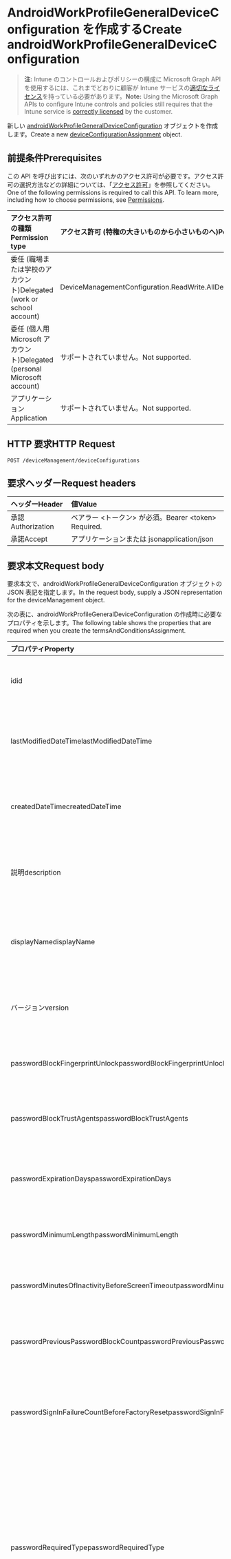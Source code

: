 # <a name="create-androidworkprofilegeneraldeviceconfiguration"></a><span data-ttu-id="6a63e-101">AndroidWorkProfileGeneralDeviceConfiguration を作成する</span><span class="sxs-lookup"><span data-stu-id="6a63e-101">Create androidWorkProfileGeneralDeviceConfiguration</span></span>

> <span data-ttu-id="6a63e-102">**注:** Intune のコントロールおよびポリシーの構成に Microsoft Graph API を使用するには、これまでどおりに顧客が Intune サービスの[適切なライセンス](https://go.microsoft.com/fwlink/?linkid=839381)を持っている必要があります。</span><span class="sxs-lookup"><span data-stu-id="6a63e-102">**Note:** Using the Microsoft Graph APIs to configure Intune controls and policies still requires that the Intune service is [correctly licensed](https://go.microsoft.com/fwlink/?linkid=839381) by the customer.</span></span>

<span data-ttu-id="6a63e-103">新しい [androidWorkProfileGeneralDeviceConfiguration](../resources/intune_deviceconfig_androidworkprofilegeneraldeviceconfiguration.md) オブジェクトを作成します。</span><span class="sxs-lookup"><span data-stu-id="6a63e-103">Create a new [deviceConfigurationAssignment](../resources/intune_deviceconfig_androidworkprofilegeneraldeviceconfiguration.md) object.</span></span>
## <a name="prerequisites"></a><span data-ttu-id="6a63e-104">前提条件</span><span class="sxs-lookup"><span data-stu-id="6a63e-104">Prerequisites</span></span>
<span data-ttu-id="6a63e-p101">この API を呼び出すには、次のいずれかのアクセス許可が必要です。アクセス許可の選択方法などの詳細については、「[アクセス許可](../../../concepts/permissions_reference.md)」を参照してください。</span><span class="sxs-lookup"><span data-stu-id="6a63e-p101">One of the following permissions is required to call this API. To learn more, including how to choose permissions, see [Permissions](../../../concepts/permissions_reference.md).</span></span>

|<span data-ttu-id="6a63e-107">アクセス許可の種類</span><span class="sxs-lookup"><span data-stu-id="6a63e-107">Permission type</span></span>|<span data-ttu-id="6a63e-108">アクセス許可 (特権の大きいものから小さいものへ)</span><span class="sxs-lookup"><span data-stu-id="6a63e-108">Permissions (from most to least privileged)</span></span>|
|:---|:---|
|<span data-ttu-id="6a63e-109">委任 (職場または学校のアカウント)</span><span class="sxs-lookup"><span data-stu-id="6a63e-109">Delegated (work or school account)</span></span>|<span data-ttu-id="6a63e-110">DeviceManagementConfiguration.ReadWrite.All</span><span class="sxs-lookup"><span data-stu-id="6a63e-110">DeviceManagementConfiguration.ReadWrite.All</span></span>|
|<span data-ttu-id="6a63e-111">委任 (個人用 Microsoft アカウント)</span><span class="sxs-lookup"><span data-stu-id="6a63e-111">Delegated (personal Microsoft account)</span></span>|<span data-ttu-id="6a63e-112">サポートされていません。</span><span class="sxs-lookup"><span data-stu-id="6a63e-112">Not supported.</span></span>|
|<span data-ttu-id="6a63e-113">アプリケーション</span><span class="sxs-lookup"><span data-stu-id="6a63e-113">Application</span></span>|<span data-ttu-id="6a63e-114">サポートされていません。</span><span class="sxs-lookup"><span data-stu-id="6a63e-114">Not supported.</span></span>|

## <a name="http-request"></a><span data-ttu-id="6a63e-115">HTTP 要求</span><span class="sxs-lookup"><span data-stu-id="6a63e-115">HTTP Request</span></span>
<!-- {
  "blockType": "ignored"
}
-->
``` http
POST /deviceManagement/deviceConfigurations
```

## <a name="request-headers"></a><span data-ttu-id="6a63e-116">要求ヘッダー</span><span class="sxs-lookup"><span data-stu-id="6a63e-116">Request headers</span></span>
|<span data-ttu-id="6a63e-117">ヘッダー</span><span class="sxs-lookup"><span data-stu-id="6a63e-117">Header</span></span>|<span data-ttu-id="6a63e-118">値</span><span class="sxs-lookup"><span data-stu-id="6a63e-118">Value</span></span>|
|:---|:---|
|<span data-ttu-id="6a63e-119">承認</span><span class="sxs-lookup"><span data-stu-id="6a63e-119">Authorization</span></span>|<span data-ttu-id="6a63e-120">ベアラー &lt;トークン&gt; が必須。</span><span class="sxs-lookup"><span data-stu-id="6a63e-120">Bearer &lt;token&gt; Required.</span></span>|
|<span data-ttu-id="6a63e-121">承諾</span><span class="sxs-lookup"><span data-stu-id="6a63e-121">Accept</span></span>|<span data-ttu-id="6a63e-122">アプリケーションまたは json</span><span class="sxs-lookup"><span data-stu-id="6a63e-122">application/json</span></span>|

## <a name="request-body"></a><span data-ttu-id="6a63e-123">要求本文</span><span class="sxs-lookup"><span data-stu-id="6a63e-123">Request body</span></span>
<span data-ttu-id="6a63e-124">要求本文で、androidWorkProfileGeneralDeviceConfiguration オブジェクトの JSON 表記を指定します。</span><span class="sxs-lookup"><span data-stu-id="6a63e-124">In the request body, supply a JSON representation for the deviceManagement object.</span></span>

<span data-ttu-id="6a63e-125">次の表に、androidWorkProfileGeneralDeviceConfiguration の作成時に必要なプロパティを示します。</span><span class="sxs-lookup"><span data-stu-id="6a63e-125">The following table shows the properties that are required when you create the termsAndConditionsAssignment.</span></span>

|<span data-ttu-id="6a63e-126">プロパティ</span><span class="sxs-lookup"><span data-stu-id="6a63e-126">Property</span></span>|<span data-ttu-id="6a63e-127">型</span><span class="sxs-lookup"><span data-stu-id="6a63e-127">Type</span></span>|<span data-ttu-id="6a63e-128">説明</span><span class="sxs-lookup"><span data-stu-id="6a63e-128">Description</span></span>|
|:---|:---|:---|
|<span data-ttu-id="6a63e-129">id</span><span class="sxs-lookup"><span data-stu-id="6a63e-129">id</span></span>|<span data-ttu-id="6a63e-130">文字列</span><span class="sxs-lookup"><span data-stu-id="6a63e-130">String</span></span>|<span data-ttu-id="6a63e-131">エンティティのキー。</span><span class="sxs-lookup"><span data-stu-id="6a63e-131">Key of the entity.</span></span> <span data-ttu-id="6a63e-132">[deviceConfiguration](../resources/intune_deviceconfig_deviceconfiguration.md) から継承します</span><span class="sxs-lookup"><span data-stu-id="6a63e-132">Inherited from [deviceConfiguration](../resources/intune_deviceconfig_deviceconfiguration.md)</span></span>|
|<span data-ttu-id="6a63e-133">lastModifiedDateTime</span><span class="sxs-lookup"><span data-stu-id="6a63e-133">lastModifiedDateTime</span></span>|<span data-ttu-id="6a63e-134">DateTimeOffset</span><span class="sxs-lookup"><span data-stu-id="6a63e-134">DateTimeOffset</span></span>|<span data-ttu-id="6a63e-135">オブジェクトが最後に変更された DateTime。</span><span class="sxs-lookup"><span data-stu-id="6a63e-135">DateTime the object was last modified.</span></span> <span data-ttu-id="6a63e-136">[deviceConfiguration](../resources/intune_deviceconfig_deviceconfiguration.md) から継承します</span><span class="sxs-lookup"><span data-stu-id="6a63e-136">Inherited from [deviceConfiguration](../resources/intune_deviceconfig_deviceconfiguration.md)</span></span>|
|<span data-ttu-id="6a63e-137">createdDateTime</span><span class="sxs-lookup"><span data-stu-id="6a63e-137">createdDateTime</span></span>|<span data-ttu-id="6a63e-138">DateTimeOffset</span><span class="sxs-lookup"><span data-stu-id="6a63e-138">DateTimeOffset</span></span>|<span data-ttu-id="6a63e-139">オブジェクトが作成された DateTime。</span><span class="sxs-lookup"><span data-stu-id="6a63e-139">DateTime the object was created.</span></span> <span data-ttu-id="6a63e-140">[deviceConfiguration](../resources/intune_deviceconfig_deviceconfiguration.md) から継承します</span><span class="sxs-lookup"><span data-stu-id="6a63e-140">Inherited from [deviceConfiguration](../resources/intune_deviceconfig_deviceconfiguration.md)</span></span>|
|<span data-ttu-id="6a63e-141">説明</span><span class="sxs-lookup"><span data-stu-id="6a63e-141">description</span></span>|<span data-ttu-id="6a63e-142">文字列</span><span class="sxs-lookup"><span data-stu-id="6a63e-142">String</span></span>|<span data-ttu-id="6a63e-143">デバイス構成について管理者が提供した説明。</span><span class="sxs-lookup"><span data-stu-id="6a63e-143">Admin provided description of the Device Configuration.</span></span> <span data-ttu-id="6a63e-144">[deviceConfiguration](../resources/intune_deviceconfig_deviceconfiguration.md) から継承します</span><span class="sxs-lookup"><span data-stu-id="6a63e-144">Inherited from [deviceConfiguration](../resources/intune_deviceconfig_deviceconfiguration.md)</span></span>|
|<span data-ttu-id="6a63e-145">displayName</span><span class="sxs-lookup"><span data-stu-id="6a63e-145">displayName</span></span>|<span data-ttu-id="6a63e-146">文字列</span><span class="sxs-lookup"><span data-stu-id="6a63e-146">String</span></span>|<span data-ttu-id="6a63e-147">デバイス構成について管理者が指定した名前。</span><span class="sxs-lookup"><span data-stu-id="6a63e-147">Admin provided name of the device configuration.</span></span> <span data-ttu-id="6a63e-148">[deviceConfiguration](../resources/intune_deviceconfig_deviceconfiguration.md) から継承します</span><span class="sxs-lookup"><span data-stu-id="6a63e-148">Inherited from [deviceConfiguration](../resources/intune_deviceconfig_deviceconfiguration.md)</span></span>|
|<span data-ttu-id="6a63e-149">バージョン</span><span class="sxs-lookup"><span data-stu-id="6a63e-149">version</span></span>|<span data-ttu-id="6a63e-150">Int32</span><span class="sxs-lookup"><span data-stu-id="6a63e-150">Int32</span></span>|<span data-ttu-id="6a63e-151">デバイス構成のバージョン。</span><span class="sxs-lookup"><span data-stu-id="6a63e-151">Version of the device configuration.</span></span> <span data-ttu-id="6a63e-152">[deviceConfiguration](../resources/intune_deviceconfig_deviceconfiguration.md) から継承します</span><span class="sxs-lookup"><span data-stu-id="6a63e-152">Inherited from [deviceConfiguration](../resources/intune_deviceconfig_deviceconfiguration.md)</span></span>|
|<span data-ttu-id="6a63e-153">passwordBlockFingerprintUnlock</span><span class="sxs-lookup"><span data-stu-id="6a63e-153">passwordBlockFingerprintUnlock</span></span>|<span data-ttu-id="6a63e-154">ブール値</span><span class="sxs-lookup"><span data-stu-id="6a63e-154">Boolean</span></span>|<span data-ttu-id="6a63e-155">指紋によるロック解除を禁止するかどうかを示します。</span><span class="sxs-lookup"><span data-stu-id="6a63e-155">Indicates whether or not to block fingerprint unlock.</span></span>|
|<span data-ttu-id="6a63e-156">passwordBlockTrustAgents</span><span class="sxs-lookup"><span data-stu-id="6a63e-156">passwordBlockTrustAgents</span></span>|<span data-ttu-id="6a63e-157">ブール値</span><span class="sxs-lookup"><span data-stu-id="6a63e-157">Boolean</span></span>|<span data-ttu-id="6a63e-158">Smart Lock や他の信頼エージェントをブロックするかどうかを示します。</span><span class="sxs-lookup"><span data-stu-id="6a63e-158">Indicates whether or not to block Smart Lock and other trust agents.</span></span>|
|<span data-ttu-id="6a63e-159">passwordExpirationDays</span><span class="sxs-lookup"><span data-stu-id="6a63e-159">passwordExpirationDays</span></span>|<span data-ttu-id="6a63e-160">Int32</span><span class="sxs-lookup"><span data-stu-id="6a63e-160">Int32</span></span>|<span data-ttu-id="6a63e-161">パスワードの有効期限が切れるまでの日数。</span><span class="sxs-lookup"><span data-stu-id="6a63e-161">Number of days before the password expires.</span></span> <span data-ttu-id="6a63e-162">有効な値は 1 から 365 までです</span><span class="sxs-lookup"><span data-stu-id="6a63e-162">Valid values 1 to 365</span></span>|
|<span data-ttu-id="6a63e-163">passwordMinimumLength</span><span class="sxs-lookup"><span data-stu-id="6a63e-163">passwordMinimumLength</span></span>|<span data-ttu-id="6a63e-164">Int32</span><span class="sxs-lookup"><span data-stu-id="6a63e-164">Int32</span></span>|<span data-ttu-id="6a63e-165">パスワードの最小の長さ。</span><span class="sxs-lookup"><span data-stu-id="6a63e-165">Minimum length of passwords.</span></span> <span data-ttu-id="6a63e-166">有効な値は 4 から 16 までです</span><span class="sxs-lookup"><span data-stu-id="6a63e-166">Valid values 4 to 16</span></span>|
|<span data-ttu-id="6a63e-167">passwordMinutesOfInactivityBeforeScreenTimeout</span><span class="sxs-lookup"><span data-stu-id="6a63e-167">passwordMinutesOfInactivityBeforeScreenTimeout</span></span>|<span data-ttu-id="6a63e-168">Int32</span><span class="sxs-lookup"><span data-stu-id="6a63e-168">Int32</span></span>|<span data-ttu-id="6a63e-169">画面がタイムアウトになるまでの非アクティブ時間 (分)。</span><span class="sxs-lookup"><span data-stu-id="6a63e-169">Minutes of inactivity before the screen times out.</span></span>|
|<span data-ttu-id="6a63e-170">passwordPreviousPasswordBlockCount</span><span class="sxs-lookup"><span data-stu-id="6a63e-170">passwordPreviousPasswordBlockCount</span></span>|<span data-ttu-id="6a63e-171">Int32</span><span class="sxs-lookup"><span data-stu-id="6a63e-171">Int32</span></span>|<span data-ttu-id="6a63e-172">ブロックする、以前のパスワードの数。</span><span class="sxs-lookup"><span data-stu-id="6a63e-172">Number of previous passwords to block.</span></span> <span data-ttu-id="6a63e-173">有効な値は 0 から 24 までです</span><span class="sxs-lookup"><span data-stu-id="6a63e-173">Valid values 0 to 24</span></span>|
|<span data-ttu-id="6a63e-174">passwordSignInFailureCountBeforeFactoryReset</span><span class="sxs-lookup"><span data-stu-id="6a63e-174">passwordSignInFailureCountBeforeFactoryReset</span></span>|<span data-ttu-id="6a63e-175">Int32</span><span class="sxs-lookup"><span data-stu-id="6a63e-175">Int32</span></span>|<span data-ttu-id="6a63e-176">出荷時の設定にリセットされるまでの、失敗が許可されるサインインの回数。</span><span class="sxs-lookup"><span data-stu-id="6a63e-176">Number of sign in failures allowed before factory reset.</span></span> <span data-ttu-id="6a63e-177">有効な値は 4 から 11 までです</span><span class="sxs-lookup"><span data-stu-id="6a63e-177">Valid values 4 to 11</span></span>|
|<span data-ttu-id="6a63e-178">passwordRequiredType</span><span class="sxs-lookup"><span data-stu-id="6a63e-178">passwordRequiredType</span></span>|[<span data-ttu-id="6a63e-179">androidWorkProfileRequiredPasswordType</span><span class="sxs-lookup"><span data-stu-id="6a63e-179">androidWorkProfileRequiredPasswordType</span></span>](../resources/intune_deviceconfig_androidworkprofilerequiredpasswordtype.md)|<span data-ttu-id="6a63e-180">必要なパスワードの種類。</span><span class="sxs-lookup"><span data-stu-id="6a63e-180">Type of password that is required.</span></span> <span data-ttu-id="6a63e-181">可能な値は、`deviceDefault`、`lowSecurityBiometric`、`required`、`atLeastNumeric`、`numericComplex`、`atLeastAlphabetic`、`atLeastAlphanumeric`、`alphanumericWithSymbols` です。</span><span class="sxs-lookup"><span data-stu-id="6a63e-181">Possible values are: `deviceDefault`, `lowSecurityBiometric`, `required`, `atLeastNumeric`, `numericComplex`, `atLeastAlphabetic`, `atLeastAlphanumeric`, `alphanumericWithSymbols`.</span></span>|
|<span data-ttu-id="6a63e-182">workProfileDataSharingType</span><span class="sxs-lookup"><span data-stu-id="6a63e-182">workProfileDataSharingType</span></span>|[<span data-ttu-id="6a63e-183">androidWorkProfileCrossProfileDataSharingType</span><span class="sxs-lookup"><span data-stu-id="6a63e-183">androidWorkProfileCrossProfileDataSharingType</span></span>](../resources/intune_deviceconfig_androidworkprofilecrossprofiledatasharingtype.md)|<span data-ttu-id="6a63e-184">許可される共有するデータの種類。</span><span class="sxs-lookup"><span data-stu-id="6a63e-184">Type of data sharing that is allowed.</span></span> <span data-ttu-id="6a63e-185">可能な値は、`deviceDefault`、`preventAny`、`allowPersonalToWork`、`noRestrictions` です。</span><span class="sxs-lookup"><span data-stu-id="6a63e-185">Possible values are: `deviceDefault`, `preventAny`, `allowPersonalToWork`, `noRestrictions`.</span></span>|
|<span data-ttu-id="6a63e-186">workProfileBlockNotificationsWhileDeviceLocked</span><span class="sxs-lookup"><span data-stu-id="6a63e-186">workProfileBlockNotificationsWhileDeviceLocked</span></span>|<span data-ttu-id="6a63e-187">ブール型</span><span class="sxs-lookup"><span data-stu-id="6a63e-187">Boolean</span></span>|<span data-ttu-id="6a63e-188">デバイスがロックされているときに通知をブロックするかどうかを示します。</span><span class="sxs-lookup"><span data-stu-id="6a63e-188">Indicates whether or not to block notifications while device locked.</span></span>|
|<span data-ttu-id="6a63e-189">workProfileBlockAddingAccounts</span><span class="sxs-lookup"><span data-stu-id="6a63e-189">workProfileBlockAddingAccounts</span></span>|<span data-ttu-id="6a63e-190">ブール型</span><span class="sxs-lookup"><span data-stu-id="6a63e-190">Boolean</span></span>|<span data-ttu-id="6a63e-191">ユーザーが作業プロファイル内のアカウントを追加/削除できないようにブロックします。</span><span class="sxs-lookup"><span data-stu-id="6a63e-191">Block users from adding/removing accounts in work profile.</span></span>|
|<span data-ttu-id="6a63e-192">workProfileBluetoothEnableContactSharing</span><span class="sxs-lookup"><span data-stu-id="6a63e-192">workProfileBluetoothEnableContactSharing</span></span>|<span data-ttu-id="6a63e-193">ブール型</span><span class="sxs-lookup"><span data-stu-id="6a63e-193">Boolean</span></span>|<span data-ttu-id="6a63e-194">企業の連絡先にアクセスするための bluetooth デバイスを許可します。</span><span class="sxs-lookup"><span data-stu-id="6a63e-194">Allow bluetooth devices to access enterprise contacts.</span></span>|
|<span data-ttu-id="6a63e-195">workProfileBlockScreenCapture</span><span class="sxs-lookup"><span data-stu-id="6a63e-195">workProfileBlockScreenCapture</span></span>|<span data-ttu-id="6a63e-196">ブール型</span><span class="sxs-lookup"><span data-stu-id="6a63e-196">Boolean</span></span>|<span data-ttu-id="6a63e-197">作業プロファイルで、画面キャプチャをブロックします。</span><span class="sxs-lookup"><span data-stu-id="6a63e-197">Block screen capture in work profile.</span></span>|
|<span data-ttu-id="6a63e-198">workProfileBlockCrossProfileCallerId</span><span class="sxs-lookup"><span data-stu-id="6a63e-198">workProfileBlockCrossProfileCallerId</span></span>|<span data-ttu-id="6a63e-199">ブール型</span><span class="sxs-lookup"><span data-stu-id="6a63e-199">Boolean</span></span>|<span data-ttu-id="6a63e-200">個人プロフィールに作業プロファイルの呼び出し元 ID が表示されないようにします。</span><span class="sxs-lookup"><span data-stu-id="6a63e-200">Block display work profile caller ID in personal profile.</span></span>|
|<span data-ttu-id="6a63e-201">workProfileBlockCamera</span><span class="sxs-lookup"><span data-stu-id="6a63e-201">workProfileBlockCamera</span></span>|<span data-ttu-id="6a63e-202">ブール型</span><span class="sxs-lookup"><span data-stu-id="6a63e-202">Boolean</span></span>|<span data-ttu-id="6a63e-203">作業プロファイルのカメラをブロックします。</span><span class="sxs-lookup"><span data-stu-id="6a63e-203">Block work profile camera.</span></span>|
|<span data-ttu-id="6a63e-204">workProfileBlockCrossProfileContactsSearch</span><span class="sxs-lookup"><span data-stu-id="6a63e-204">workProfileBlockCrossProfileContactsSearch</span></span>|<span data-ttu-id="6a63e-205">ブール型</span><span class="sxs-lookup"><span data-stu-id="6a63e-205">Boolean</span></span>|<span data-ttu-id="6a63e-206">個人プロフィールで利用可能な作業プロファイルの連絡先をブロックします。</span><span class="sxs-lookup"><span data-stu-id="6a63e-206">Block work profile contacts availability in personal profile.</span></span>|
|<span data-ttu-id="6a63e-207">workProfileBlockCrossProfileCopyPaste</span><span class="sxs-lookup"><span data-stu-id="6a63e-207">workProfileBlockCrossProfileCopyPaste</span></span>|<span data-ttu-id="6a63e-208">ブール型</span><span class="sxs-lookup"><span data-stu-id="6a63e-208">Boolean</span></span>|<span data-ttu-id="6a63e-209">ブール値は、クロス プロファイルのコピー/貼り付けが許可されていない設定を有効にする場合を示します。</span><span class="sxs-lookup"><span data-stu-id="6a63e-209">Boolean that indicates if the setting disallow cross profile copy/paste is enabled.</span></span>|
|<span data-ttu-id="6a63e-210">workProfileDefaultAppPermissionPolicy</span><span class="sxs-lookup"><span data-stu-id="6a63e-210">workProfileDefaultAppPermissionPolicy</span></span>|[<span data-ttu-id="6a63e-211">androidWorkProfileDefaultAppPermissionPolicyType</span><span class="sxs-lookup"><span data-stu-id="6a63e-211">androidWorkProfileDefaultAppPermissionPolicyType</span></span>](../resources/intune_deviceconfig_androidworkprofiledefaultapppermissionpolicytype.md)|<span data-ttu-id="6a63e-212">必要なパスワードの種類。</span><span class="sxs-lookup"><span data-stu-id="6a63e-212">Type of password that is required.</span></span> <span data-ttu-id="6a63e-213">可能な値は、`deviceDefault`、`prompt`、`autoGrant`、`autoDeny` です。</span><span class="sxs-lookup"><span data-stu-id="6a63e-213">Possible values are: `deviceDefault`, `prompt`, `autoGrant`, `autoDeny`.</span></span>|
|<span data-ttu-id="6a63e-214">workProfilePasswordBlockFingerprintUnlock</span><span class="sxs-lookup"><span data-stu-id="6a63e-214">workProfilePasswordBlockFingerprintUnlock</span></span>|<span data-ttu-id="6a63e-215">ブール型</span><span class="sxs-lookup"><span data-stu-id="6a63e-215">Boolean</span></span>|<span data-ttu-id="6a63e-216">作業プロファイルを指紋でロック解除するのを禁止するかどうかを示します。</span><span class="sxs-lookup"><span data-stu-id="6a63e-216">Indicates whether or not to block fingerprint unlock.</span></span>|
|<span data-ttu-id="6a63e-217">workProfilePasswordBlockTrustAgents</span><span class="sxs-lookup"><span data-stu-id="6a63e-217">workProfilePasswordBlockTrustAgents</span></span>|<span data-ttu-id="6a63e-218">ブール型</span><span class="sxs-lookup"><span data-stu-id="6a63e-218">Boolean</span></span>|<span data-ttu-id="6a63e-219">作業プロファイルでスマートロックや他の信頼エージェントをブロックするかどうかを示します。</span><span class="sxs-lookup"><span data-stu-id="6a63e-219">Indicates whether or not to block Smart Lock and other trust agents.</span></span>|
|<span data-ttu-id="6a63e-220">workProfilePasswordExpirationDays</span><span class="sxs-lookup"><span data-stu-id="6a63e-220">workProfilePasswordExpirationDays</span></span>|<span data-ttu-id="6a63e-221">Int32</span><span class="sxs-lookup"><span data-stu-id="6a63e-221">Int32</span></span>|<span data-ttu-id="6a63e-222">作業プロファイルのパスワードの有効期限が切れるまでの日数。</span><span class="sxs-lookup"><span data-stu-id="6a63e-222">Number of days before the password expires.</span></span> <span data-ttu-id="6a63e-223">有効な値は 1 から 365 までです</span><span class="sxs-lookup"><span data-stu-id="6a63e-223">Valid values 1 to 365</span></span>|
|<span data-ttu-id="6a63e-224">workProfilePasswordMinimumLength</span><span class="sxs-lookup"><span data-stu-id="6a63e-224">workProfilePasswordMinimumLength</span></span>|<span data-ttu-id="6a63e-225">Int32</span><span class="sxs-lookup"><span data-stu-id="6a63e-225">Int32</span></span>|<span data-ttu-id="6a63e-226">作業プロファイル パスワードの最小長。</span><span class="sxs-lookup"><span data-stu-id="6a63e-226">Minimum length of work profile password.</span></span> <span data-ttu-id="6a63e-227">有効な値は 4 から 16 までです</span><span class="sxs-lookup"><span data-stu-id="6a63e-227">Valid values 4 to 16</span></span>|
|<span data-ttu-id="6a63e-228">workProfilePasswordMinNumericCharacters</span><span class="sxs-lookup"><span data-stu-id="6a63e-228">workProfilePasswordMinNumericCharacters</span></span>|<span data-ttu-id="6a63e-229">Int32</span><span class="sxs-lookup"><span data-stu-id="6a63e-229">Int32</span></span>|<span data-ttu-id="6a63e-230">作業プロファイル パスワードに必要な数字の最小数です。</span><span class="sxs-lookup"><span data-stu-id="6a63e-230">Minimum # of numeric characters required in work profile password.</span></span> <span data-ttu-id="6a63e-231">有効な値は 1 から 10 までです</span><span class="sxs-lookup"><span data-stu-id="6a63e-231">Valid values 1 to 65535</span></span>|
|<span data-ttu-id="6a63e-232">workProfilePasswordMinNonLetterCharacters</span><span class="sxs-lookup"><span data-stu-id="6a63e-232">workProfilePasswordMinNonLetterCharacters</span></span>|<span data-ttu-id="6a63e-233">Int32</span><span class="sxs-lookup"><span data-stu-id="6a63e-233">Int32</span></span>|<span data-ttu-id="6a63e-234">作業プロファイルのパスワードに必要なアルファベット以外の文字数の最小値です。</span><span class="sxs-lookup"><span data-stu-id="6a63e-234">Minimum # of non-letter characters required in work profile password.</span></span> <span data-ttu-id="6a63e-235">有効な値は 1 から 10 までです</span><span class="sxs-lookup"><span data-stu-id="6a63e-235">Valid values 1 to 65535</span></span>|
|<span data-ttu-id="6a63e-236">workProfilePasswordMinLetterCharacters</span><span class="sxs-lookup"><span data-stu-id="6a63e-236">workProfilePasswordMinLetterCharacters</span></span>|<span data-ttu-id="6a63e-237">Int32</span><span class="sxs-lookup"><span data-stu-id="6a63e-237">Int32</span></span>|<span data-ttu-id="6a63e-238">作業プロファイルのパスワードに必要な文字数の最小値です。</span><span class="sxs-lookup"><span data-stu-id="6a63e-238">Minimum # of letter characters required in work profile password.</span></span> <span data-ttu-id="6a63e-239">有効な値は 1 から 10 までです</span><span class="sxs-lookup"><span data-stu-id="6a63e-239">Valid values 1 to 65535</span></span>|
|<span data-ttu-id="6a63e-240">workProfilePasswordMinLowerCaseCharacters</span><span class="sxs-lookup"><span data-stu-id="6a63e-240">workProfilePasswordMinLowerCaseCharacters</span></span>|<span data-ttu-id="6a63e-241">Int32</span><span class="sxs-lookup"><span data-stu-id="6a63e-241">Int32</span></span>|<span data-ttu-id="6a63e-242">作業プロファイルのパスワードに必要な小文字の文字数の最小値です。</span><span class="sxs-lookup"><span data-stu-id="6a63e-242">Minimum # of lower-case characters required in work profile password.</span></span> <span data-ttu-id="6a63e-243">有効な値は 1 から 10 までです</span><span class="sxs-lookup"><span data-stu-id="6a63e-243">Valid values 1 to 65535</span></span>|
|<span data-ttu-id="6a63e-244">workProfilePasswordMinUpperCaseCharacters</span><span class="sxs-lookup"><span data-stu-id="6a63e-244">workProfilePasswordMinUpperCaseCharacters</span></span>|<span data-ttu-id="6a63e-245">Int32</span><span class="sxs-lookup"><span data-stu-id="6a63e-245">Int32</span></span>|<span data-ttu-id="6a63e-246">作業プロファイルのパスワードに必要な大文字の文字数の最小値です。</span><span class="sxs-lookup"><span data-stu-id="6a63e-246">Minimum # of upper-case characters required in work profile password.</span></span> <span data-ttu-id="6a63e-247">有効な値は 1 から 10 までです</span><span class="sxs-lookup"><span data-stu-id="6a63e-247">Valid values 1 to 65535</span></span>|
|<span data-ttu-id="6a63e-248">workProfilePasswordMinSymbolCharacters</span><span class="sxs-lookup"><span data-stu-id="6a63e-248">workProfilePasswordMinSymbolCharacters</span></span>|<span data-ttu-id="6a63e-249">Int32</span><span class="sxs-lookup"><span data-stu-id="6a63e-249">Int32</span></span>|<span data-ttu-id="6a63e-250">プロファイル パスワードの作業で必要なシンボル数の最小値です。</span><span class="sxs-lookup"><span data-stu-id="6a63e-250">Minimum # of symbols required in work profile password.</span></span> <span data-ttu-id="6a63e-251">有効な値は 1 から 10 までです</span><span class="sxs-lookup"><span data-stu-id="6a63e-251">Valid values 1 to 65535</span></span>|
|<span data-ttu-id="6a63e-252">workProfilePasswordMinutesOfInactivityBeforeScreenTimeout</span><span class="sxs-lookup"><span data-stu-id="6a63e-252">workProfilePasswordMinutesOfInactivityBeforeScreenTimeout</span></span>|<span data-ttu-id="6a63e-253">Int32</span><span class="sxs-lookup"><span data-stu-id="6a63e-253">Int32</span></span>|<span data-ttu-id="6a63e-254">画面がタイムアウトになるまでの非アクティブ時間 (分)。</span><span class="sxs-lookup"><span data-stu-id="6a63e-254">Minutes of inactivity before the screen times out.</span></span>|
|<span data-ttu-id="6a63e-255">workProfilePasswordPreviousPasswordBlockCount</span><span class="sxs-lookup"><span data-stu-id="6a63e-255">workProfilePasswordPreviousPasswordBlockCount</span></span>|<span data-ttu-id="6a63e-256">Int32</span><span class="sxs-lookup"><span data-stu-id="6a63e-256">Int32</span></span>|<span data-ttu-id="6a63e-257">ブロックする、以前の作業プロファイルパスワードの数。</span><span class="sxs-lookup"><span data-stu-id="6a63e-257">Number of previous passwords to block.</span></span> <span data-ttu-id="6a63e-258">有効な値は 0 から 24 までです</span><span class="sxs-lookup"><span data-stu-id="6a63e-258">Valid values 0 to 24</span></span>|
|<span data-ttu-id="6a63e-259">workProfilePasswordSignInFailureCountBeforeFactoryReset</span><span class="sxs-lookup"><span data-stu-id="6a63e-259">workProfilePasswordSignInFailureCountBeforeFactoryReset</span></span>|<span data-ttu-id="6a63e-260">Int32</span><span class="sxs-lookup"><span data-stu-id="6a63e-260">Int32</span></span>|<span data-ttu-id="6a63e-261">作業プロファイルが削除され、すべての企業データが削除されるまでに許容されるサインインエラー数です。</span><span class="sxs-lookup"><span data-stu-id="6a63e-261">Number of sign in failures allowed before work profile is removed and all corporate data deleted.</span></span> <span data-ttu-id="6a63e-262">有効な値は 4 から 11 までです</span><span class="sxs-lookup"><span data-stu-id="6a63e-262">Valid values 4 to 11</span></span>|
|<span data-ttu-id="6a63e-263">workProfilePasswordRequiredType</span><span class="sxs-lookup"><span data-stu-id="6a63e-263">workProfilePasswordRequiredType</span></span>|[<span data-ttu-id="6a63e-264">androidWorkProfileRequiredPasswordType</span><span class="sxs-lookup"><span data-stu-id="6a63e-264">androidWorkProfileRequiredPasswordType</span></span>](../resources/intune_deviceconfig_androidworkprofilerequiredpasswordtype.md)|<span data-ttu-id="6a63e-265">必要な作業プロファイル パスワードの種類です。</span><span class="sxs-lookup"><span data-stu-id="6a63e-265">Type of password that is required.</span></span> <span data-ttu-id="6a63e-266">可能な値は、`deviceDefault`、`lowSecurityBiometric`、`required`、`atLeastNumeric`、`numericComplex`、`atLeastAlphabetic`、`atLeastAlphanumeric`、`alphanumericWithSymbols` です。</span><span class="sxs-lookup"><span data-stu-id="6a63e-266">Possible values are: `deviceDefault`, `lowSecurityBiometric`, `required`, `atLeastNumeric`, `numericComplex`, `atLeastAlphabetic`, `atLeastAlphanumeric`, `alphanumericWithSymbols`.</span></span>|
|<span data-ttu-id="6a63e-267">workProfileRequirePassword</span><span class="sxs-lookup"><span data-stu-id="6a63e-267">workProfileRequirePassword</span></span>|<span data-ttu-id="6a63e-268">ブール型</span><span class="sxs-lookup"><span data-stu-id="6a63e-268">Boolean</span></span>|<span data-ttu-id="6a63e-269">作業プロファイルにパスワードが必要かどうか</span><span class="sxs-lookup"><span data-stu-id="6a63e-269">Password is required or not for work profile</span></span>|
|<span data-ttu-id="6a63e-270">securityRequireVerifyApps</span><span class="sxs-lookup"><span data-stu-id="6a63e-270">securityRequireVerifyApps</span></span>|<span data-ttu-id="6a63e-271">ブール値</span><span class="sxs-lookup"><span data-stu-id="6a63e-271">Boolean</span></span>|<span data-ttu-id="6a63e-272">Android の検証アプリ機能をオンにするよう要求します。</span><span class="sxs-lookup"><span data-stu-id="6a63e-272">Require the Android Verify apps feature is turned on.</span></span>|



## <a name="response"></a><span data-ttu-id="6a63e-273">応答</span><span class="sxs-lookup"><span data-stu-id="6a63e-273">Response</span></span>
<span data-ttu-id="6a63e-274">成功した場合、このメソッドは `201 Created` 応答コードと、応答本文で [androidWorkProfileGeneralDeviceConfiguration](../resources/intune_deviceconfig_androidworkprofilegeneraldeviceconfiguration.md) オブジェクトを返します。</span><span class="sxs-lookup"><span data-stu-id="6a63e-274">If successful, this method returns a `201 Created` response code and a [mobileThreatDefenseConnector](../resources/intune_deviceconfig_androidworkprofilegeneraldeviceconfiguration.md) object in the response body.</span></span>

## <a name="example"></a><span data-ttu-id="6a63e-275">例</span><span class="sxs-lookup"><span data-stu-id="6a63e-275">Example</span></span>
### <a name="request"></a><span data-ttu-id="6a63e-276">要求</span><span class="sxs-lookup"><span data-stu-id="6a63e-276">Request</span></span>
<span data-ttu-id="6a63e-277">以下は、要求の例です。</span><span class="sxs-lookup"><span data-stu-id="6a63e-277">Here is an example of the request.</span></span>
``` http
POST https://graph.microsoft.com/v1.0/deviceManagement/deviceConfigurations
Content-type: application/json
Content-length: 1895

{
  "@odata.type": "#microsoft.graph.androidWorkProfileGeneralDeviceConfiguration",
  "lastModifiedDateTime": "2017-01-01T00:00:35.1329464-08:00",
  "description": "Description value",
  "displayName": "Display Name value",
  "version": 7,
  "passwordBlockFingerprintUnlock": true,
  "passwordBlockTrustAgents": true,
  "passwordExpirationDays": 6,
  "passwordMinimumLength": 5,
  "passwordMinutesOfInactivityBeforeScreenTimeout": 14,
  "passwordPreviousPasswordBlockCount": 2,
  "passwordSignInFailureCountBeforeFactoryReset": 12,
  "passwordRequiredType": "lowSecurityBiometric",
  "workProfileDataSharingType": "preventAny",
  "workProfileBlockNotificationsWhileDeviceLocked": true,
  "workProfileBlockAddingAccounts": true,
  "workProfileBluetoothEnableContactSharing": true,
  "workProfileBlockScreenCapture": true,
  "workProfileBlockCrossProfileCallerId": true,
  "workProfileBlockCamera": true,
  "workProfileBlockCrossProfileContactsSearch": true,
  "workProfileBlockCrossProfileCopyPaste": true,
  "workProfileDefaultAppPermissionPolicy": "prompt",
  "workProfilePasswordBlockFingerprintUnlock": true,
  "workProfilePasswordBlockTrustAgents": true,
  "workProfilePasswordExpirationDays": 1,
  "workProfilePasswordMinimumLength": 0,
  "workProfilePasswordMinNumericCharacters": 7,
  "workProfilePasswordMinNonLetterCharacters": 9,
  "workProfilePasswordMinLetterCharacters": 6,
  "workProfilePasswordMinLowerCaseCharacters": 9,
  "workProfilePasswordMinUpperCaseCharacters": 9,
  "workProfilePasswordMinSymbolCharacters": 6,
  "workProfilePasswordMinutesOfInactivityBeforeScreenTimeout": 9,
  "workProfilePasswordPreviousPasswordBlockCount": 13,
  "workProfilePasswordSignInFailureCountBeforeFactoryReset": 7,
  "workProfilePasswordRequiredType": "lowSecurityBiometric",
  "workProfileRequirePassword": true,
  "securityRequireVerifyApps": true
}
```

### <a name="response"></a><span data-ttu-id="6a63e-278">応答</span><span class="sxs-lookup"><span data-stu-id="6a63e-278">Response</span></span>
<span data-ttu-id="6a63e-p126">以下は、応答の例です。注:簡潔にするために、ここに示す応答オブジェクトは切り詰められている場合があります。すべてのプロパティは実際の呼び出しから返されます。</span><span class="sxs-lookup"><span data-stu-id="6a63e-p126">Here is an example of the response. Note: The response object shown here may be truncated for brevity. All of the properties will be returned from an actual call.</span></span>
``` http
HTTP/1.1 201 Created
Content-Type: application/json
Content-Length: 2003

{
  "@odata.type": "#microsoft.graph.androidWorkProfileGeneralDeviceConfiguration",
  "id": "6decda7e-da7e-6dec-7eda-ec6d7edaec6d",
  "lastModifiedDateTime": "2017-01-01T00:00:35.1329464-08:00",
  "createdDateTime": "2017-01-01T00:02:43.5775965-08:00",
  "description": "Description value",
  "displayName": "Display Name value",
  "version": 7,
  "passwordBlockFingerprintUnlock": true,
  "passwordBlockTrustAgents": true,
  "passwordExpirationDays": 6,
  "passwordMinimumLength": 5,
  "passwordMinutesOfInactivityBeforeScreenTimeout": 14,
  "passwordPreviousPasswordBlockCount": 2,
  "passwordSignInFailureCountBeforeFactoryReset": 12,
  "passwordRequiredType": "lowSecurityBiometric",
  "workProfileDataSharingType": "preventAny",
  "workProfileBlockNotificationsWhileDeviceLocked": true,
  "workProfileBlockAddingAccounts": true,
  "workProfileBluetoothEnableContactSharing": true,
  "workProfileBlockScreenCapture": true,
  "workProfileBlockCrossProfileCallerId": true,
  "workProfileBlockCamera": true,
  "workProfileBlockCrossProfileContactsSearch": true,
  "workProfileBlockCrossProfileCopyPaste": true,
  "workProfileDefaultAppPermissionPolicy": "prompt",
  "workProfilePasswordBlockFingerprintUnlock": true,
  "workProfilePasswordBlockTrustAgents": true,
  "workProfilePasswordExpirationDays": 1,
  "workProfilePasswordMinimumLength": 0,
  "workProfilePasswordMinNumericCharacters": 7,
  "workProfilePasswordMinNonLetterCharacters": 9,
  "workProfilePasswordMinLetterCharacters": 6,
  "workProfilePasswordMinLowerCaseCharacters": 9,
  "workProfilePasswordMinUpperCaseCharacters": 9,
  "workProfilePasswordMinSymbolCharacters": 6,
  "workProfilePasswordMinutesOfInactivityBeforeScreenTimeout": 9,
  "workProfilePasswordPreviousPasswordBlockCount": 13,
  "workProfilePasswordSignInFailureCountBeforeFactoryReset": 7,
  "workProfilePasswordRequiredType": "lowSecurityBiometric",
  "workProfileRequirePassword": true,
  "securityRequireVerifyApps": true
}
```








